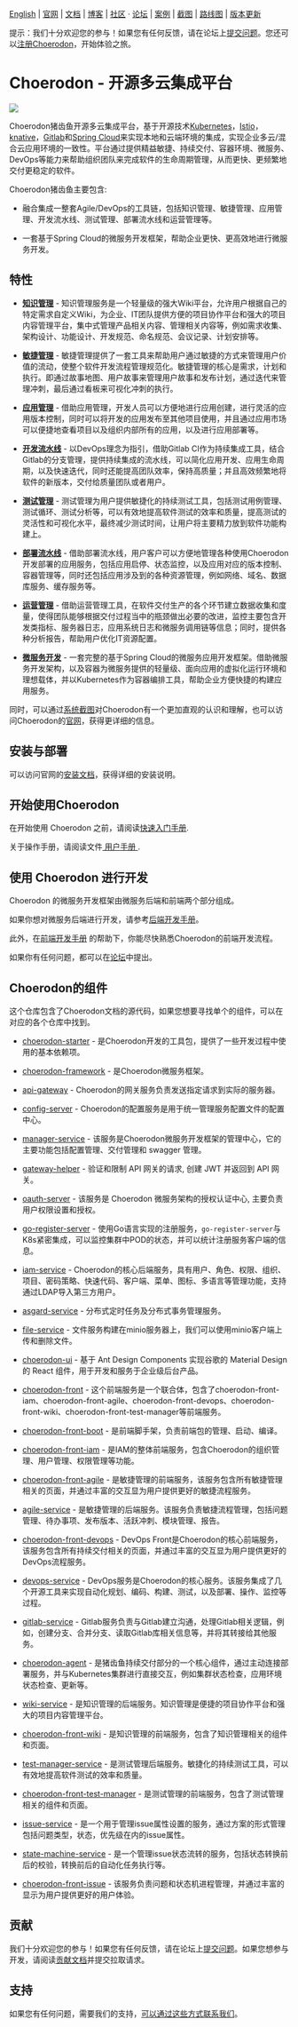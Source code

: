 [English](https://github.com/choerodon/choerodon/blob/master/README.md) | [官网](http://choerodon.io) | [文档](http://choerodon.io/zh/docs/) | [博客](http://choerodon.io/zh/blog/) | [社区](http://choerodon.io/zh/community/) · [论坛](http://forum.choerodon.io) | [案例](http://choerodon.io/zh/case-studies/) | [截图](https://github.com/choerodon/choerodon/blob/master/SCREENSHOT.md) | [路线图](https://github.com/choerodon/choerodon/blob/master/ROADMAP.md) | [版本更新](https://github.com/choerodon/choerodon/blob/master/changelogs/) 

提示：我们十分欢迎您的参与！如果您有任何反馈，请在论坛上[提交问题](http://forum.choerodon.io/)。您还可以[注册Choerodon](https://organization.choerodon.com.cn/#/organization/register-organization)，开始体验之旅。

# Choerodon - 开源多云集成平台

![](img/choerodon-community.png)

Choerodon猪齿鱼开源多云集成平台，基于开源技术[Kubernetes](https://kubernetes.io/)，[Istio](https://istio.io/)，[knative](https://pivotal.io/knative)，[Gitlab](https://about.gitlab.com/)和[Spring Cloud](https://spring.io/projects/spring-cloud)来实现本地和云端环境的集成，实现企业多云/混合云应用环境的一致性。平台通过提供精益敏捷、持续交付、容器环境、微服务、DevOps等能力来帮助组织团队来完成软件的生命周期管理，从而更快、更频繁地交付更稳定的软件。

Choerodon猪齿鱼主要包含:

- 融合集成一整套Agile/DevOps的工具链，包括知识管理、敏捷管理、应用管理、开发流水线、测试管理、部署流水线和运营管理等。

- 一套基于Spring Cloud的微服务开发框架，帮助企业更快、更高效地进行微服务开发。

## 特性 
  
- [**知识管理**](http://choerodon.io/zh/docs/user-guide/wiki/) - 知识管理服务是一个轻量级的强大Wiki平台，允许用户根据自己的特定需求自定义Wiki，为企业、IT团队提供方便的项目协作平台和强大的项目内容管理平台，集中式管理产品相关内容、管理相关内容等，例如需求收集、架构设计、功能设计、开发规范、命名规范、会议记录、计划安排等。

- [**敏捷管理**](http://choerodon.io/zh/docs/user-guide/agile/) - 敏捷管理提供了一套工具来帮助用户通过敏捷的方式来管理用户价值的流动，使整个软件开发流程管理规范化。敏捷管理的核心是需求，计划和执行。即通过故事地图、用户故事来管理用户故事和发布计划，通过迭代来管理冲刺，最后通过看板来可视化冲刺的执行。

- [**应用管理**](http://choerodon.io/zh/docs/user-guide/application-management/) - 借助应用管理，开发人员可以方便地进行应用创建，进行灵活的应用版本控制，同时可以将开发的应用发布至其他项目使用，并且通过应用市场可以便捷地查看项目以及组织内部所有的应用，以及进行应用部署等。

- [**开发流水线**](http://choerodon.io/zh/docs/user-guide/development-pipeline/) - 以DevOps理念为指引，借助Gitlab CI作为持续集成工具，结合Gitlab的分支管理，提供持续集成的流水线，可以简化应用开发、应用生命周期，以及快速迭代，同时还能提高团队效率，保持高质量；并且高效频繁地将软件的新版本，交付给质量团队或者用户。

- [**测试管理**](http://choerodon.io/zh/docs/user-guide/test-management/) - 测试管理为用户提供敏捷化的持续测试工具，包括测试用例管理、测试循环、测试分析等，可以有效地提高软件测试的效率和质量，提高测试的灵活性和可视化水平，最终减少测试时间，让用户将主要精力放到软件功能构建上。

- [**部署流水线**](http://choerodon.io/zh/docs/user-guide/deployment-pipeline/) - 借助部署流水线，用户客户可以方便地管理各种使用Choerodon开发部署的应用服务，包括应用启停、状态监控，以及应用对应的版本控制、容器管理等，同时还包括应用涉及到的各种资源管理，例如网络、域名、数据库服务、缓存服务等。

- [**运营管理**](http://choerodon.io/zh/docs/user-guide/operating-manage/) - 借助运营管理工具，在软件交付生产的各个环节建立数据收集和度量，使得团队能够根据交付过程当中的瓶颈做出必要的改进，监控主要包含开发类指标、服务器日志，应用系统日志和微服务调用链等信息；同时，提供各种分析报告，帮助用户优化IT资源配置。

- [**微服务开发**](http://choerodon.io/zh/docs/development-guide/) - 一套完整的基于Spring Cloud的微服务应用开发框架。借助微服务开发架构，以及容器为微服务提供的轻量级、面向应用的虚拟化运行环境和理想载体，并以Kubernetes作为容器编排工具，帮助企业方便快捷的构建应用服务。

同时，可以通过[系统截图](SCREENSHOT.md)对Choerodon有一个更加直观的认识和理解，也可以访问Choerodon的[官网](http://choerodon.io/)，获得更详细的信息。

## 安装与部署
 
可以访问官网的[安装文档](http://choerodon.io/zh/docs/installation-configuration/)，获得详细的安装说明。

## 开始使用Choerodon

在开始使用 Choerodon 之前，请阅读[快速入门手册](http://choerodon.io/zh/docs/quick-start/).

关于操作手册，请阅读文件[ 用户手册 ](http://choerodon.io/zh/docs/user-guide/).

## 使用 Choerodon 进行开发

Choerodon 的微服务开发框架由微服务后端和前端两个部分组成。

如果你想对微服务后端进行开发，请参考[后端开发手册](http://choerodon.io/zh/docs/development-guide/backend/)。


此外，在[前端开发手册](http://choerodon.io/zh/docs/development-guide/front/) 的帮助下，你能尽快熟悉Choerodon的前端开发流程。

如果你有任何问题，都可以在[论坛](http://forum.choerodon.io/)中提出。

## Choerodon的组件

这个仓库包含了Choerodon文档的源代码，如果您想要寻找单个的组件，可以在对应的各个仓库中找到。

- [choerodon-starter](https://github.com/choerodon/choerodon-starters.git) - 是Choerodon开发的工具包，提供了一些开发过程中使用的基本依赖项。

- [choerodon-framework](https://github.com/choerodon/choerodon-framework.git) - 是Choerodon微服务框架。

- [api-gateway](https://github.com/choerodon/api-gateway.git) - Choerodon的网关服务负责发送指定请求到实际的服务器。

- [config-server](https://github.com/choerodon/config-server.git) -  Choerodon的配置服务是用于统一管理服务配置文件的配置中心。

- [manager-service](https://github.com/choerodon/manager-service.git) - 该服务是Choerodon微服务开发框架的管理中心，它的主要功能包括配置管理、交付管理和 swagger 管理。

- [gateway-helper](https://github.com/choerodon/gateway-helper.git) - 验证和限制 API 网关的请求, 创建 JWT 并返回到 API 网关。

- [oauth-server](https://github.com/choerodon/oauth-server.git) - 该服务是 Choerodon 微服务架构的授权认证中心, 主要负责用户权限设置和授权。

- [go-register-server](https://github.com/choerodon/go-register-server.git) - 使用Go语言实现的注册服务，`go-register-server`与K8s紧密集成，可以监控集群中POD的状态，并可以统计注册服务客户端的信息。

- [iam-service](https://github.com/choerodon/iam-service.git) - Choerodon的核心后端服务，具有用户、角色、权限、组织、项目、密码策略、快速代码、客户端、菜单、图标、多语言等管理功能，支持通过LDAP导入第三方用户。

- [asgard-service](https://github.com/choerodon/asgard-service.git) - 分布式定时任务及分布式事务管理服务。

- [file-service](https://github.com/choerodon/file-service.git) - 文件服务构建在minio服务器上，我们可以使用minio客户端上传和删除文件。

- [choerodon-ui](https://github.com/choerodon/choerodon-ui.git) - 基于 Ant Design Components 实现谷歌的 Material Design 的 React 组件，用于开发和服务于企业级后台产品。

- [choerodon-front](https://github.com/choerodon/choerodon-front.git) - 这个前端服务是一个联合体，包含了choerodon-front-iam、choerodon-front-agile、choerodon-front-devops、choerodon-front-wiki、choerodon-front-test-manager等前端服务。

- [choerodon-front-boot](https://github.com/choerodon/choerodon-front-boot.git) - 是前端脚手架，负责前端包的管理、启动、编译。

- [choerodon-front-iam](https://github.com/choerodon/choerodon-front-iam.git) - 是IAM的整体前端服务，包含Choerodon的组织管理、用户管理、权限管理等功能。

- [choerodon-front-agile](https://github.com/choerodon/choerodon-front-agile.git) - 是敏捷管理的前端服务，该服务包含所有敏捷管理相关的页面，并通过丰富的交互显为用户提供更好的敏捷流程服务。

- [agile-service](https://github.com/choerodon/agile-service.git) - 是敏捷管理的后端服务。该服务负责敏捷流程管理，包括问题管理、待办事项、发布版本、活跃冲刺、模块管理、报告。

- [choerodon-front-devops](https://github.com/choerodon/choerodon-front-devops.git) - DevOps Front是Choerodon的核心前端服务，该服务包含所有持续交付相关的页面，并通过丰富的交互显为用户提供更好的DevOps流程服务。

- [devops-service](https://github.com/choerodon/devops-service.git) - DevOps服务是Choerodon的核心服务。该服务集成了几个开源工具来实现自动化规划、编码、构建、测试，以及部署、操作、监控等过程。

- [gitlab-service](https://github.com/choerodon/gitlab-service.git) - Gitlab服务负责与Gitlab建立沟通，处理Gitlab相关逻辑，例如，创建分支、合并分支、读取Gitlab库相关信息等，并将其转接给其他服务。

- [choerodon-agent](https://github.com/choerodon/choerodon-agent.git) - 是猪齿鱼持续交付部分的一个核心组件，通过主动连接部署服务，并与Kubernetes集群进行直接交互，例如集群状态检查，应用环境状态检查、更新等。

- [wiki-service](https://github.com/choerodon/wiki-service.git) - 是知识管理的后端服务。知识管理是便捷的项目协作平台和强大的项目内容管理平台。

- [choerodon-front-wiki](https://github.com/choerodon/choerodon-front-wiki.git) - 是知识管理的前端服务，包含了知识管理相关的组件和页面。

- [test-manager-service](https://github.com/choerodon/test-manager-service.git) - 是测试管理后端服务。敏捷化的持续测试工具，可以有效地提高软件测试的效率和质量。

- [choerodon-front-test-manager](https://github.com/choerodon/choerodon-front-test-manager.git) - 是测试管理的前端服务，包含了测试管理相关的组件和页面。

- [issue-service](https://github.com/choerodon/issue-service) - 是一个用于管理issue属性设置的服务，通过方案的形式管理包括问题类型，状态，优先级在内的issue属性。

- [state-machine-service](https://github.com/choerodon/state-machine-service) - 是一个管理issue状态流转的服务，包括状态转换前后的校验，转换前后的自动化任务执行等。

- [choerodon-front-issue](https://github.com/choerodon/choerodon-front-issue.git) - 该服务负责问题和状态机进程管理，并通过丰富的显示为用户提供更好的用户体验。

## 贡献

我们十分欢迎您的参与！如果您有任何反馈，请在论坛上[提交问题](http://forum.choerodon.io/)。如果您想参与开发，请阅读[贡献文档](CONTRIBUTING.md)并提交拉取请求。

## 支持

如果您有任何问题，需要我们的支持，[可以通过这些方式联系我们](http://choerodon.io/zh/community/)。
